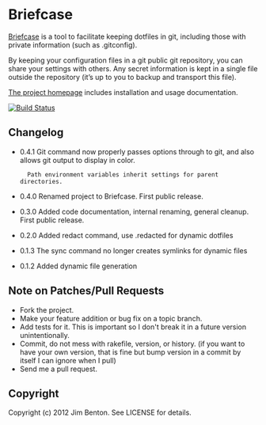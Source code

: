 # Briefcase

[Briefcase](http://jim.github.com/briefcase/) is a tool to facilitate keeping dotfiles in git, including those with private information (such as .gitconfig).

By keeping your configuration files in a git public git repository, you can share your settings with others. Any secret information is kept in a single file outside the repository (it’s up to you to backup and transport this file).

[The project homepage](http://jim.github.com/briefcase/) includes
installation and usage documentation.

[![Build Status](https://secure.travis-ci.org/jim/briefcase.png)](http://travis-ci.org/jim/briefcase)

## Changelog

* 0.4.1 Git command now properly passes options through to git, and also allows
        git output to display in color.

        Path environment variables inherit settings for parent directories.
* 0.4.0 Renamed project to Briefcase. First public release.
* 0.3.0 Added code documentation, internal renaming, general cleanup. First public release.
* 0.2.0 Added redact command, use .redacted for dynamic dotfiles
* 0.1.3 The sync command no longer creates symlinks for dynamic files
* 0.1.2 Added dynamic file generation

## Note on Patches/Pull Requests
* Fork the project.
* Make your feature addition or bug fix on a topic branch.
* Add tests for it. This is important so I don't break it in a future version unintentionally.
* Commit, do not mess with rakefile, version, or history.
  (if you want to have your own version, that is fine but bump version in a commit by itself I can ignore when I pull)
* Send me a pull request.

## Copyright

Copyright (c) 2012 Jim Benton. See LICENSE for details.
